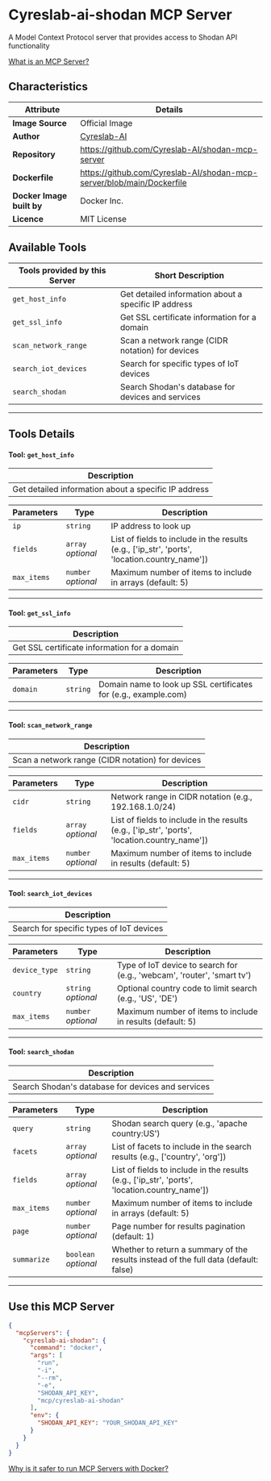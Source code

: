 # Cyreslab-ai-shodan MCP Server

A Model Context Protocol server that provides access to Shodan API functionality

[What is an MCP Server?](https://www.anthropic.com/news/model-context-protocol)

## Characteristics
Attribute|Details|
|-|-|
**Image Source**|Official Image
|**Author**|[Cyreslab-AI](https://github.com/Cyreslab-AI)
**Repository**|https://github.com/Cyreslab-AI/shodan-mcp-server
**Dockerfile**|https://github.com/Cyreslab-AI/shodan-mcp-server/blob/main/Dockerfile
**Docker Image built by**|Docker Inc.
**Licence**|MIT License

## Available Tools
Tools provided by this Server|Short Description
-|-
`get_host_info`|Get detailed information about a specific IP address|
`get_ssl_info`|Get SSL certificate information for a domain|
`scan_network_range`|Scan a network range (CIDR notation) for devices|
`search_iot_devices`|Search for specific types of IoT devices|
`search_shodan`|Search Shodan's database for devices and services|

---
## Tools Details

#### Tool: `get_host_info`
|Description|
|-|
|Get detailed information about a specific IP address|

Parameters|Type|Description
-|-|-
`ip`|`string`|IP address to look up
`fields`|`array` *optional*|List of fields to include in the results (e.g., ['ip_str', 'ports', 'location.country_name'])
`max_items`|`number` *optional*|Maximum number of items to include in arrays (default: 5)

---
#### Tool: `get_ssl_info`
|Description|
|-|
|Get SSL certificate information for a domain|

Parameters|Type|Description
-|-|-
`domain`|`string`|Domain name to look up SSL certificates for (e.g., example.com)

---
#### Tool: `scan_network_range`
|Description|
|-|
|Scan a network range (CIDR notation) for devices|

Parameters|Type|Description
-|-|-
`cidr`|`string`|Network range in CIDR notation (e.g., 192.168.1.0/24)
`fields`|`array` *optional*|List of fields to include in the results (e.g., ['ip_str', 'ports', 'location.country_name'])
`max_items`|`number` *optional*|Maximum number of items to include in results (default: 5)

---
#### Tool: `search_iot_devices`
|Description|
|-|
|Search for specific types of IoT devices|

Parameters|Type|Description
-|-|-
`device_type`|`string`|Type of IoT device to search for (e.g., 'webcam', 'router', 'smart tv')
`country`|`string` *optional*|Optional country code to limit search (e.g., 'US', 'DE')
`max_items`|`number` *optional*|Maximum number of items to include in results (default: 5)

---
#### Tool: `search_shodan`
|Description|
|-|
|Search Shodan's database for devices and services|

Parameters|Type|Description
-|-|-
`query`|`string`|Shodan search query (e.g., 'apache country:US')
`facets`|`array` *optional*|List of facets to include in the search results (e.g., ['country', 'org'])
`fields`|`array` *optional*|List of fields to include in the results (e.g., ['ip_str', 'ports', 'location.country_name'])
`max_items`|`number` *optional*|Maximum number of items to include in arrays (default: 5)
`page`|`number` *optional*|Page number for results pagination (default: 1)
`summarize`|`boolean` *optional*|Whether to return a summary of the results instead of the full data (default: false)

---
## Use this MCP Server

```json
{
  "mcpServers": {
    "cyreslab-ai-shodan": {
      "command": "docker",
      "args": [
        "run",
        "-i",
        "--rm",
        "-e",
        "SHODAN_API_KEY",
        "mcp/cyreslab-ai-shodan"
      ],
      "env": {
        "SHODAN_API_KEY": "YOUR_SHODAN_API_KEY"
      }
    }
  }
}
```

[Why is it safer to run MCP Servers with Docker?](https://www.docker.com/blog/the-model-context-protocol-simplifying-building-ai-apps-with-anthropic-claude-desktop-and-docker/)
